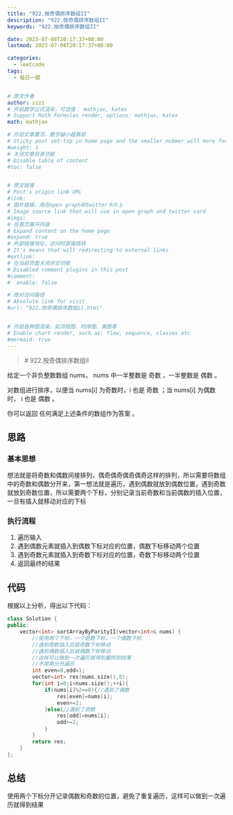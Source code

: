 ```yaml
---
title: "922.按奇偶排序数组II"
description: "922.按奇偶排序数组II"
keywords: "922.按奇偶排序数组II"

date: 2023-07-08T20:17:37+08:00
lastmod: 2023-07-08T20:17:37+08:00

categories:
  - leetcode
tags:
  - 每日一题


# 原文作者
author: zzzi
# 开启数学公式渲染，可选值： mathjax, katex
# Support Math Formulas render, options: mathjax, katex
math: mathjax

# 开启文章置顶，数字越小越靠前
# Sticky post set-top in home page and the smaller nubmer will more forward.
#weight: 1
# 关闭文章目录功能
# Disable table of content
#toc: false


# 原文链接
# Post's origin link URL
#link:
# 图片链接，用在open graph和twitter卡片上
# Image source link that will use in open graph and twitter card
#imgs:
# 在首页展开内容
# Expand content on the home page
#expand: true
# 外部链接地址，访问时直接跳转
# It's means that will redirecting to external links
#extlink:
# 在当前页面关闭评论功能
# Disabled comment plugins in this post
#comment:
#  enable: false

# 绝对访问路径
# Absolute link for visit
#url: "922.按奇偶排序数组ii.html"


# 开启各种图渲染，如流程图、时序图、类图等
# Enable chart render, such as: flow, sequence, classes etc
#mermaid: true
---
```


>#️ 922.按奇偶排序数组II

给定一个非负整数数组 nums，  nums 中一半整数是 奇数 ，一半整数是 偶数 。

对数组进行排序，以便当 nums[i] 为奇数时，i 也是 奇数 ；当 nums[i] 为偶数时， i 也是 偶数 。

你可以返回 任何满足上述条件的数组作为答案 。

<!--more-->

## 思路

### 基本思想

想法就是将奇数和偶数间接排列，偶奇偶奇偶奇偶奇这样的排列，所以需要将数组中的奇数和偶数分开来，第一想法就是遍历，遇到偶数就放到偶数位置，遇到奇数就放到奇数位置，所以需要两个下标，分别记录当前奇数和当前偶数的插入位置，一旦有插入就移动对应的下标

### 执行流程

1. 遍历输入
2. 遇到偶数元素就插入到偶数下标对应的位置，偶数下标移动两个位置
3. 遇到奇数元素就插入到奇数下标对应的位置，奇数下标移动两个位置
4. 返回最终的结果

## 代码

根据以上分析，得出以下代码：

~~~C++
class Solution {
public:
    vector<int> sortArrayByParityII(vector<int>& nums) {
        //使用两个下标，一个奇数下标，一个偶数下标
        //遇到奇数插入后就奇数下标移动
        //遇到偶数插入后就偶数下标移动
        //这样可以做到一次遍历就得到最终的结果
        //不用再分开遍历
        int even=0,odd=1;
        vector<int> res(nums.size(),0);
        for(int i=0;i<nums.size();++i){
            if(nums[i]%2==0){//遇到了偶数
                res[even]=nums[i];
                even+=2;
            }else{//遇到了奇数
                res[odd]=nums[i];
                odd+=2;
            }
        }
        return res;
    }
};
~~~

## 总结

使用两个下标分开记录偶数和奇数的位置，避免了重复遍历，这样可以做到一次遍历就得到结果
